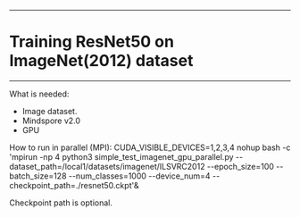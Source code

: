 ********************************************************************
# Training ResNet50 on ImageNet(2012) dataset
********************************************************************

What is needed: 
- Image dataset. 
- Mindspore v2.0
- GPU

How to run in parallel (MPI):
CUDA_VISIBLE_DEVICES=1,2,3,4 nohup bash -c 'mpirun -np 4 python3 simple_test_imagenet_gpu_parallel.py --dataset_path=/local1/datasets/imagenet/ILSVRC2012 --epoch_size=100 --batch_size=128 --num_classes=1000 --device_num=4 --checkpoint_path=./resnet50.ckpt'&

Checkpoint path is optional.
